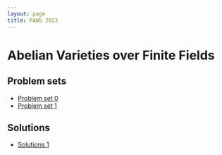```yaml
---
layout: page
title: PAWS 2023
---
```


# Abelian Varieties over Finite Fields

## Problem sets

* [Problem set 0](ps0.pdf)
* [Problem set 1](ps1.pdf)

## Solutions

* [Solutions 1](sol1.pdf)